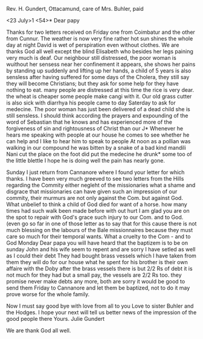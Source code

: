 Rev. H. Gundert, Ottacamund, care of Mrs. Buhler, paid

 <23 July>1 <54>*
Dear papy

Thanks for two letters received on Friday one from Coimbatur and the other from Cunnur. The weather is now very fine rather hot sun shines the whole day at night David is wet of perspiration even without clothes. We are thanks God all well except the blind Elisabeth who besides her legs paining very much is deaf. Our neighbour still distressed, the poor woman is wuithout her sensess near her confinement it appears, she shows her pains by standing up suddenly and lifting up her hands, a child of 5 years is also sensless after having suffered for some days of the Cholera, they still say they will become Christians; but they ask for some help for they have nothing to eat. many people are distressed at this time the rice is very dear. the wheat is cheaper some people make cangi with it. Our old grass cutter is also sick with diarrhya his people came to day Saterday to ask for medecine. The poor woman has just been delivered of a dead child she is still sensless. I should think according the prayers and expounding of the word of Sebastian that he knows and has experienced more of the forgiveness of sin and rightousness of Christ than our J<acob>* Whenever he hears me speaking with people at our house he comes to see whether he can help and I like to hear him to speak to people At noon as a pollian was walking in our compound he was bitten by a snake of a bad kind mandili Nani cut the place on the foot did put the medecine he drunk* some too of the little blettle I hope he is doing well the pain has nearly gone.

Sunday I just return from Cannanore where I found your letter for which thanks. I have been very much greeved to see two letters from the Hills regarding the Commity either negleht of the missionaries what a shame and disgrace that missionaries can have given such an impression of our commity, their murmurs are not only against the Com. but against God. What unbelief to think a child of God died for want of a horse. how many times had such walk been made before with out hurt I am glad you are on the spot to repair with God's grace such injury to our Com. and to God. (even go so far in one of those letter as to say that for this cause there is not much blessing on the labours of the Bale missionnaires because they must care so much for their temporal wants. What a cruelty to the Com - and to God 
Monday Dear papa you will have heard that the baptizem is to be on sunday John and his wife seem to repent and are sorry I have setled as well as I could their debt They had bought brass vessels which I have taken from them they will do for our house what he spent for his brother is their own affaire with the Doby after the brass vessels there is but 2/2 Rs of debt it is not much for they had but a small pay, the vessels are 2/2 Rs too. they promise never make debts any more, both are sorry it would be good to send them Friday to Cannanore and let them be baptized, not to do it may prove worse for the whole family.

Now I must say good bye with love from all to you Love to sister Buhler and the Hodges. I hope your next will tell us better news of the impression of the good people there
 Yours.
 Julie Gundert

We are thank God all well.

